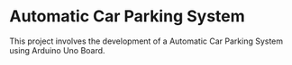 # Automatic Car Parking System
This project involves the development of a Automatic Car Parking System using Arduino Uno Board.
